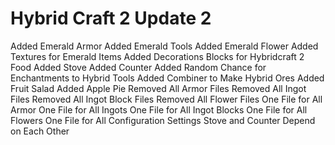 Hybrid Craft 2 Update 2
=======================================
Added Emerald Armor
Added Emerald Tools
Added Emerald Flower
Added Textures for Emerald Items
Added Decorations Blocks for Hybridcraft 2 Food
Added Stove
Added Counter
Added Random Chance for Enchantments to Hybrid Tools
Added Combiner to Make Hybrid Ores
Added Fruit Salad
Added Apple Pie
Removed All Armor Files
Removed All Ingot Files
Removed All Ingot Block Files
Removed All Flower Files
One File for All Armor
One File for All Ingots
One File for All Ingot Blocks
One File for All Flowers
One File for All Configuration Settings
Stove and Counter Depend on Each Other